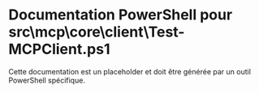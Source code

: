 # Documentation PowerShell pour src\mcp\core\client\Test-MCPClient.ps1

Cette documentation est un placeholder et doit être générée par un outil PowerShell spécifique.
